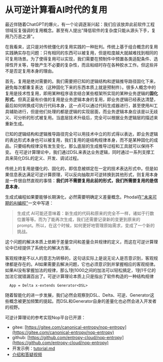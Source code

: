 # 从可逆计算看AI时代的复用

最近伴随着ChatGPT的爆火，有一个论调逐渐兴起：我们应该放弃此前软件工程领域反复强调的复用概念。甚至有人提出"降低软件的复杂度只能从源头下手，复用乃万恶之源"。

在我看来，这只是对传统僵化的复用实践的一种批判。传统上基于组合概念的复用实践确实存在问题：只有相同的东西可以被复用，但是粒度越大就越难找到相同的可复用场景。为了使得复用可以实现，我们需要在预制件中预置各类适配条件、选择性开关等，导致产生不必要的复杂性，而且粘结时存在各种胶水工作。但这些并不是否定复用本身的理由。

首先，复用是绝对需要的。我们需要把已知的逻辑结构和逻辑推导路径固化下来，避免每次都重复表达（这种固化下来的东西本质上就是预制件）。很多人概念中的复用是技术性复用，即用某种程序语言结合某些框架所实现的某种业务逻辑的**固化形式**。但真正最有价值的复用是业务逻辑本身的复用，即业务逻辑已经表达清楚，最后如何转换成可执行代码本身，这一点可以通过代码生成器进行，甚至使用AI工具辅助进行，但是他们处理的都是逻辑的实现层面，而业务逻辑本身应该是以无歧义、可分析的形式被复用。当底层技术升级后，完全可以根据业务逻辑层的描述来重新生成。

已知的逻辑结构和逻辑推导路径完全可以用技术中立的形式得以表达，即业务逻辑的表达形式本身也可以被复用，我们复用的是结构规律本身，而不是某种固化的成品。只要结构规律没有发生变化，那么底层的生成推导过程和工具就可以保持不变。 在可逆计算理论中，我们通过DSL来表达业务逻辑，同时通过一系列支撑工具来简化DSL的定义、开发、调试过程。

传统上的复用是僵化的、固化的，即信息被绑定在一定的技术表达形式中。但是如果信息表达满足可逆计算原理，可以反向抽取并可逆转换到其他形式，则复用本身是一件很自然直观的事情：**我们并不需要复用此前的形式，我们所需要复用的是信息本身**。

生成式编程如果要能够长期演化，必然需要明确定义差量概念。Phodal在["未来可期的AI编程"](https://zhuanlan.zhihu.com/p/614319672)一文中写道：

> 生成式 AI可能还意味着：新生成的代码和原来的完全不一样，诸如于行数位置等等。而为了能再次生成，我们还需要记录新的变更到原来的 prompt。所以，在这个时候，如何更好地管理原始需求，变成了一个新的挑战。

这个问题的解决本质上依赖于差量空间和差量合并规律的定义，而这在可逆计算理论中已经提供了系统化的解决方案。

客观规律是不以人的意志为转移的，这句话实际上是说无论人是否意识到，客观规律都是存在的。AI如果需要去解决问题，它也必须意识到并掌握相应的客观规律。如果AI没有掌握加法的规律，那么1到1000之间的加法可以轻松搞定，1到1千亿的加法它就错漏百出了。可逆计算理论本质上只是指出了软件构造的一种结构规律

```
  App = Delta x-extends Generator<DSL>
```

随着智能化的进一步发展，我们必然会观察到DSL、Delta、可逆、Generator这些概念被更加频繁的提起。而DSL和Generator自身的差量化也必然会进入开发者的视野。


可逆计算理论的参考实现Nop平台已开源：
- gitee: [https://gitee.com/canonical-entropy/nop-entropy](https://gitee.com/canonical-entropy/nop-entropy)
- github: [https://github.com/entropy-cloud/nop-entropy](https://github.com/entropy-cloud/nop-entropy)
- 开发示例：[tutorial.md](https://gitee.com/canonical-entropy/nop-entropy/blob/master/docs/tutorial/tutorial.md)
- [介绍和答疑视频](https://www.bilibili.com/video/BV1u84y1w7kX/)
